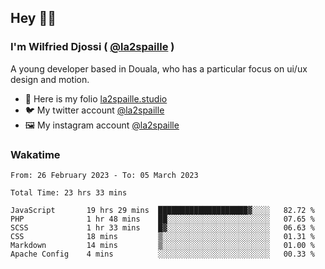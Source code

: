 ## Hey 👋🏾
### I'm Wilfried Djossi ( <a href="https://twitter.com/la2spaille/" target="_blank">@la2spaille</a> )
A young developer based in Douala, who has a particular focus on ui/ux design and motion.

- 🎨 Here is my folio [la2spaille.studio](https://la2spaille.studio/)
- 🐦 My twitter account [@la2spaille](https://twitter.com/la2spaille/)
- 🖼 My instagram account [@la2spaille](https://www.instagram.com/la2spaille/)

### Wakatime
<!--START_SECTION:waka-->

```text
From: 26 February 2023 - To: 05 March 2023

Total Time: 23 hrs 33 mins

JavaScript       19 hrs 29 mins  ████████████████████▓░░░░   82.72 %
PHP              1 hr 48 mins    ██░░░░░░░░░░░░░░░░░░░░░░░   07.65 %
SCSS             1 hr 33 mins    █▓░░░░░░░░░░░░░░░░░░░░░░░   06.63 %
CSS              18 mins         ▒░░░░░░░░░░░░░░░░░░░░░░░░   01.31 %
Markdown         14 mins         ▒░░░░░░░░░░░░░░░░░░░░░░░░   01.00 %
Apache Config    4 mins          ░░░░░░░░░░░░░░░░░░░░░░░░░   00.33 %
```

<!--END_SECTION:waka-->
<!--
**la2spaille/la2spaille** is a ✨ _special_ ✨ repository because its `README.md` (this file) appears on your GitHub profile.

Here are some ideas to get you started:

- 🔭 I’m currently working on ...
- 🌱 I’m currently learning ...
- 👯 I’m looking to collaborate on ...
- 🤔 I’m looking for help with ...
- 💬 Ask me about ...
- 📫 How to reach me: ...
- 😄 Pronouns: ...
- ⚡ Fun fact: ...
-->
